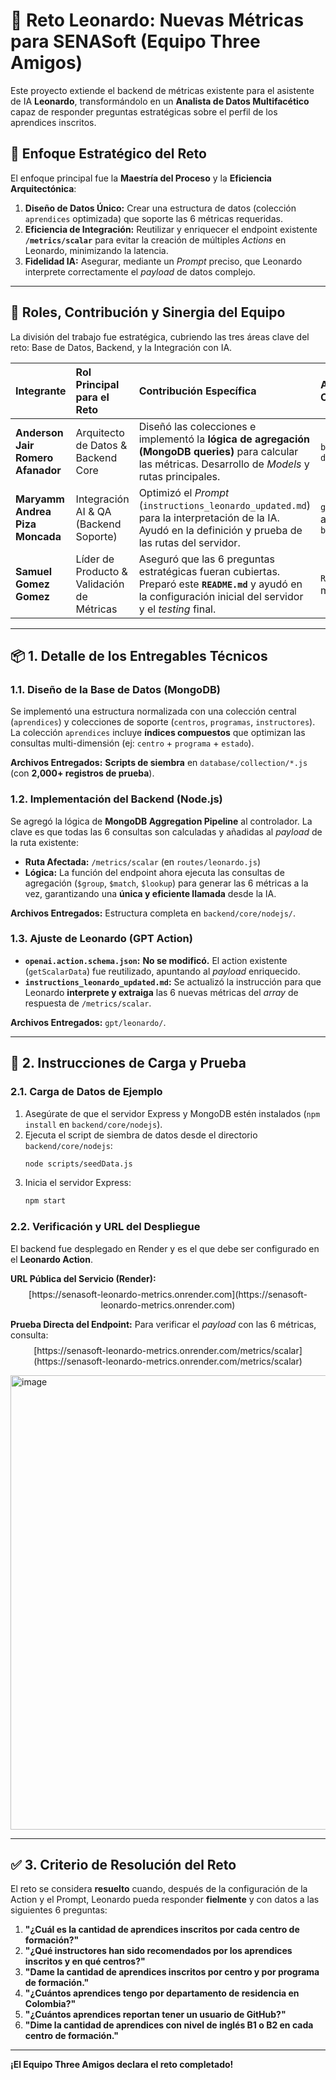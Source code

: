 
# 🚀 Reto Leonardo: Nuevas Métricas para SENASoft (Equipo Three Amigos)

Este proyecto extiende el backend de métricas existente para el asistente de IA **Leonardo**, transformándolo en un **Analista de Datos Multifacético** capaz de responder preguntas estratégicas sobre el perfil de los aprendices inscritos.

## 🎯 Enfoque Estratégico del Reto

El enfoque principal fue la **Maestría del Proceso** y la **Eficiencia Arquitectónica**:

1.  **Diseño de Datos Único:** Crear una estructura de datos (colección `aprendices` optimizada) que soporte las 6 métricas requeridas.
2.  **Eficiencia de Integración:** Reutilizar y enriquecer el endpoint existente **`/metrics/scalar`** para evitar la creación de múltiples *Actions* en Leonardo, minimizando la latencia.
3.  **Fidelidad IA:** Asegurar, mediante un *Prompt* preciso, que Leonardo interprete correctamente el *payload* de datos complejo.

-----

## 👥 Roles, Contribución y Sinergia del Equipo

La división del trabajo fue estratégica, cubriendo las tres áreas clave del reto: Base de Datos, Backend, y la Integración con IA.

| Integrante | Rol Principal para el Reto | Contribución Específica | Archivos/Componentes Clave |
| :--- | :--- | :--- | :--- |
| **Anderson Jair Romero Afanador** | Arquitecto de Datos & Backend Core | Diseñó las colecciones e implementó la **lógica de agregación (MongoDB queries)** para calcular las métricas. Desarrollo de *Models* y rutas principales. | `backend/core/nodejs/`, `database/collection/` |
| **Maryamm Andrea Piza Moncada** | Integración AI & QA (Backend Soporte) | Optimizó el *Prompt* (`instructions_leonardo_updated.md`) para la interpretación de la IA. Ayudó en la definición y prueba de las rutas del servidor. | `gpt/leonardo/` y archivos de *rutas* en `backend/core/nodejs/` |
| **Samuel Gomez Gomez** | Líder de Producto & Validación de Métricas | Aseguró que las 6 preguntas estratégicas fueran cubiertas. Preparó este **`README.md`** y ayudó en la configuración inicial del servidor y el *testing* final. | `README.md`, Testing de métricas y `server.js` |

-----

## 📦 1. Detalle de los Entregables Técnicos

### 1.1. Diseño de la Base de Datos (MongoDB)

Se implementó una estructura normalizada con una colección central (`aprendices`) y colecciones de soporte (`centros`, `programas`, `instructores`). La colección `aprendices` incluye **índices compuestos** que optimizan las consultas multi-dimensión (ej: `centro` + `programa` + `estado`).

**Archivos Entregados:** **Scripts de siembra** en `database/collection/*.js` (con **2,000+ registros de prueba**).

### 1.2. Implementación del Backend (Node.js)

Se agregó la lógica de **MongoDB Aggregation Pipeline** al controlador. La clave es que todas las 6 consultas son calculadas y añadidas al *payload* de la ruta existente:

  * **Ruta Afectada:** `/metrics/scalar` (en `routes/leonardo.js`)
  * **Lógica:** La función del endpoint ahora ejecuta las consultas de agregación (`$group`, `$match`, `$lookup`) para generar las 6 métricas a la vez, garantizando una **única y eficiente llamada** desde la IA.

**Archivos Entregados:** Estructura completa en `backend/core/nodejs/`.

### 1.3. Ajuste de Leonardo (GPT Action)

  * **`openai.action.schema.json`:** **No se modificó.** El action existente (`getScalarData`) fue reutilizado, apuntando al *payload* enriquecido.
  * **`instructions_leonardo_updated.md`:** Se actualizó la instrucción para que Leonardo **interprete y extraiga** las 6 nuevas métricas del *array* de respuesta de `/metrics/scalar`.

**Archivos Entregados:** `gpt/leonardo/`.

-----

## 💾 2. Instrucciones de Carga y Prueba

### 2.1. Carga de Datos de Ejemplo

1.  Asegúrate de que el servidor Express y MongoDB estén instalados (`npm install` en `backend/core/nodejs`).
2.  Ejecuta el script de siembra de datos desde el directorio `backend/core/nodejs`:
    ```bash
    node scripts/seedData.js
    ```
3.  Inicia el servidor Express:
    ```bash
    npm start
    ```

### 2.2. Verificación y URL del Despliegue

El backend fue desplegado en Render y es el que debe ser configurado en el **Leonardo Action**.

**URL Pública del Servicio (Render):**
$$\text{[https://senasoft-leonardo-metrics.onrender.com](https://senasoft-leonardo-metrics.onrender.com)}$$

**Prueba Directa del Endpoint:**
Para verificar el *payload* con las 6 métricas, consulta:
$$\text{[https://senasoft-leonardo-metrics.onrender.com/metrics/scalar](https://senasoft-leonardo-metrics.onrender.com/metrics/scalar)}$$

<img width="1013" height="727" alt="image" src="https://github.com/user-attachments/assets/0e510e61-8dba-4267-b364-eb64cc907e72" />

-----

## ✅ 3. Criterio de Resolución del Reto

El reto se considera **resuelto** cuando, después de la configuración de la Action y el Prompt, Leonardo pueda responder **fielmente** y con datos a las siguientes 6 preguntas:

1.  **"¿Cuál es la cantidad de aprendices inscritos por cada centro de formación?"**
2.  **"¿Qué instructores han sido recomendados por los aprendices inscritos y en qué centros?"**
3.  **"Dame la cantidad de aprendices inscritos por centro y por programa de formación."**
4.  **"¿Cuántos aprendices tengo por departamento de residencia en Colombia?"**
5.  **"¿Cuántos aprendices reportan tener un usuario de GitHub?"**
6.  **"Dime la cantidad de aprendices con nivel de inglés B1 o B2 en cada centro de formación."**

-----

**¡El Equipo Three Amigos declara el reto completado\!**
